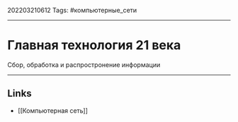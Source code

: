 202203210612
Tags: #компьютерные_сети

---

# Главная технология 21 века
Сбор, обработка и распростронение информации


---

## Links
- [[Компьютерная сеть]]

